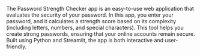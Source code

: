 The Password Strength Checker app is an easy-to-use web application that evaluates the security of your password. In this app, you enter your password, and it calculates a strength score based on its complexity (including letters, numbers, and special characters). This tool helps you create strong passwords, ensuring that your online accounts remain secure. Built using Python and Streamlit, the app is both interactive and user-friendly.
